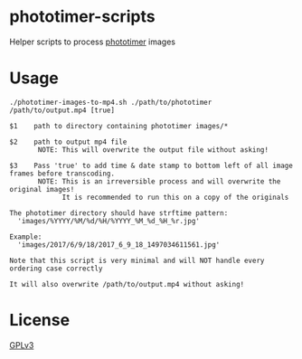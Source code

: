 # phototimer-scripts

Helper scripts to process [phototimer][1] images


# Usage


    ./phototimer-images-to-mp4.sh ./path/to/phototimer  /path/to/output.mp4 [true]
    
    $1    path to directory containing phototimer images/*
    
    $2    path to output mp4 file
           NOTE: This will overwrite the output file without asking!
    
    $3    Pass 'true' to add time & date stamp to bottom left of all image frames before transcoding.
           NOTE: This is an irreversible process and will overwrite the original images!
                 It is recommended to run this on a copy of the originals
    
    The phototimer directory should have strftime pattern:
      'images/%YYYY/%M/%d/%H/%YYYY_%M_%d_%H_%r.jpg'
    
    Example:
      'images/2017/6/9/18/2017_6_9_18_1497034611561.jpg'
    
    Note that this script is very minimal and will NOT handle every ordering case correctly
    
    It will also overwrite /path/to/output.mp4 without asking!

# License

[GPLv3][gplv3]

[1]: https://github.com/alexellis/phototimer
[gplv3]: https://choosealicense.com/licenses/gpl-3.0/


